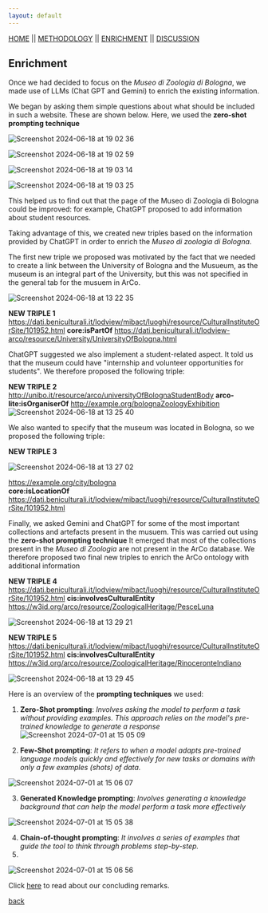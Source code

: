 ```yaml
---
layout: default
---
```

[HOME](https://eli-aga.github.io/project-AE/) || [METHODOLOGY](./another-page.html) || [ENRICHMENT](./another-page3.html) || [DISCUSSION](./another-page2.html)



## Enrichment

Once we had decided to focus on the _Museo di Zoologia di Bologna_, we made use of LLMs (Chat GPT and Gemini) to enrich the existing information.

We began by asking them simple questions about what should be included in such a website. These are shown below. Here, we used the **zero-shot prompting technique**

![Screenshot 2024-06-18 at 19 02 36](https://github.com/eli-aga/project-AE/assets/171020684/598dbd15-07f2-4df8-b4f5-4342d20dec27)

![Screenshot 2024-06-18 at 19 02 59](https://github.com/eli-aga/project-AE/assets/171020684/5a718aac-e6b2-42d3-a696-ce4f9e8b0b20)

![Screenshot 2024-06-18 at 19 03 14](https://github.com/eli-aga/project-AE/assets/171020684/8cec874a-0770-4b71-83c8-8b55e388ab4c)

![Screenshot 2024-06-18 at 19 03 25](https://github.com/eli-aga/project-AE/assets/171020684/4536056f-5ab7-4394-a795-ca6cc0d7da76)


This helped us to find out that the page of the Museo di Zoologia di Bologna could be improved: for example, ChatGPT proposed to add information about student resources.

Taking advantage of this, we created new triples based on the information provided by ChatGPT in order to enrich the _Museo di zoologia di Bologna_.


The first new triple we proposed was motivated by the fact that we needed to create a link between the University of Bologna and the Musueum, as the museum is an integral part of the University, but this was not specified in the general tab for the musuem in ArCo.

![Screenshot 2024-06-18 at 13 22 35](https://github.com/eli-aga/project-AE/assets/171020684/5c8ea48e-eb9b-4b94-b1bc-8b3e0ef251a9)

**NEW TRIPLE 1**
https://dati.beniculturali.it/lodview/mibact/luoghi/resource/CulturalInstituteOrSite/101952.html 
**core:isPartOf**
https://dati.beniculturali.it/lodview-arco/resource/University/UniversityOfBologna.html 

ChatGPT suggested we also implement a student-related aspect. It told us that the museum could have "internship and volunteer opportunities for students".
We therefore proposed the following triple:

**NEW TRIPLE 2**
http://unibo.it/resource/arco/universityOfBolognaStudentBody 
**arco-lite:isOrganiserOf**
http://example.org/bolognaZoologyExhibition
![Screenshot 2024-06-18 at 13 25 40](https://github.com/eli-aga/project-AE/assets/171020684/c61ae5fc-af0a-402a-ab6c-18974cb530fc)

We also wanted to specify that the museum was located in Bologna, so we proposed the following triple:

**NEW TRIPLE 3**

![Screenshot 2024-06-18 at 13 27 02](https://github.com/eli-aga/project-AE/assets/171020684/670a1125-4df5-4e05-91c5-a30662c6b03c)

https://example.org/city/bologna   
**core:isLocationOf**
https://dati.beniculturali.it/lodview/mibact/luoghi/resource/CulturalInstituteOrSite/101952.html

Finally, we asked Gemini and ChatGPT for some of the most important collections and artefacts present in the musuem. This was carried out using the **zero-shot prompting technique** It emerged that most of the collections present in the _Museo di Zoologia_ are not present in the ArCo database. We therefore proposed two final new triples to enrich the ArCo ontology with additional information


**NEW TRIPLE 4**
https://dati.beniculturali.it/lodview/mibact/luoghi/resource/CulturalInstituteOrSite/101952.html 
**cis:involvesCulturalEntity**
https://w3id.org/arco/resource/ZoologicalHeritage/PesceLuna

![Screenshot 2024-06-18 at 13 29 21](https://github.com/eli-aga/project-AE/assets/171020684/a79775f4-133f-424b-b494-1ebc6ac28d0d)


**NEW TRIPLE 5**
https://dati.beniculturali.it/lodview/mibact/luoghi/resource/CulturalInstituteOrSite/101952.html 
**cis:involvesCulturalEntity**
https://w3id.org/arco/resource/ZoologicalHeritage/RinoceronteIndiano 

![Screenshot 2024-06-18 at 13 29 45](https://github.com/eli-aga/project-AE/assets/171020684/37be422e-2b1c-475e-b6e4-a1407a236788)




Here is an overview of the **prompting techniques** we used: 

1) **Zero-Shot prompting**: _Involves asking the model to perform a task without providing examples. This approach relies on the model's pre-trained knowledge to generate a response_
![Screenshot 2024-07-01 at 15 05 09](https://github.com/eli-aga/project-AE/assets/171020684/356a3522-52a3-4af5-8c88-915642dbb932)

2) **Few-Shot prompting**: _It refers to when a model adapts pre-trained language models quickly and effectively for new tasks or domains with only a few examples (shots) of data._

![Screenshot 2024-07-01 at 15 06 07](https://github.com/eli-aga/project-AE/assets/171020684/a60a106b-316d-4b3e-95fb-4416989bfec1)

3) **Generated Knowledge prompting**: _Involves generating a knowledge background that can help the model perform a task more effectively_
   
![Screenshot 2024-07-01 at 15 05 38](https://github.com/eli-aga/project-AE/assets/171020684/7f7fff5f-d546-4fec-aa06-6de7d9f633a1)


4) **Chain-of-thought prompting**: _It involves a series of examples that guide the tool to think through problems step-by-step._
5) 
![Screenshot 2024-07-01 at 15 06 56](https://github.com/eli-aga/project-AE/assets/171020684/5c55dbc6-1102-4bc1-ad05-7335e4557566)



Click [here](./another-page2.html) to read about our concluding remarks.


[back](./)

